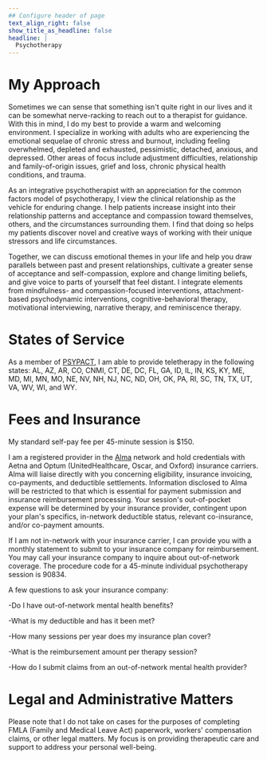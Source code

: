 ```yaml
---
## Configure header of page
text_align_right: false
show_title_as_headline: false
headline: |
  Psychotherapy
---
```


<!-- this is a subheadline -->
# My Approach

Sometimes we can sense that something isn't quite right in our lives and it can be somewhat nerve-racking to reach out to a therapist for guidance. With this in mind, I do my best to provide a warm and welcoming environment. I specialize in working with adults who are experiencing the emotional sequelae of chronic stress and burnout, including feeling overwhelmed, depleted and exhausted, pessimistic, detached, anxious, and depressed. Other areas of focus include adjustment difficulties, relationship and family-of-origin issues, grief and loss, chronic physical health conditions, and trauma.

As an integrative psychotherapist with an appreciation for the common factors model of psychotherapy, I view the clinical relationship as the vehicle for enduring change. I help patients increase insight into their relationship patterns and acceptance and compassion toward themselves, others, and the circumstances surrounding them. I find that doing so helps my patients discover novel and creative ways of working with their unique stressors and life circumstances. 

Together, we can discuss emotional themes in your life and help you draw parallels between past and present relationships, cultivate a greater sense of acceptance and self-compassion, explore and change limiting beliefs, and give voice to parts of yourself that feel distant. I integrate elements from mindfulness- and compassion-focused interventions, attachment-based psychodynamic interventions, cognitive-behavioral therapy, motivational interviewing, narrative therapy, and reminiscence therapy.

# States of Service

As a member of  [PSYPACT](https://psypact.org/), I am able to provide teletherapy in the following states: AL, AZ, AR, CO, CNMI, CT, DE, DC, FL, GA, ID, IL, IN, KS, KY, ME, MD, MI, MN, MO, NE, NV, NH, NJ, NC, ND, OH, OK, PA, RI, SC, TN, TX, UT, VA, WV, WI, and WY.

# Fees and Insurance

My standard self-pay fee per 45-minute session is $150.

I am a registered provider in the [Alma](https://helloalma.com) network and hold credentials with Aetna and Optum (UnitedHealthcare, Oscar, and Oxford) insurance carriers. Alma will liaise directly with you concerning eligibility, insurance invoicing, co-payments, and deductible settlements. Information disclosed to Alma will be restricted to that which is essential for payment submission and insurance reimbursement processing. Your session's out-of-pocket expense will be determined by your insurance provider, contingent upon your plan's specifics, in-network deductible status, relevant co-insurance, and/or co-payment amounts.

If I am not in-network with your insurance carrier, I can provide you with a monthly statement to submit to your insurance company for reimbursement. You may call your insurance company to inquire about out-of-network coverage. The procedure code for a 45-minute individual psychotherapy session is 90834.

A few questions to ask your insurance company:

-Do I have out-of-network mental health benefits?

-What is my deductible and has it been met?

-How many sessions per year does my insurance plan cover?

-What is the reimbursement amount per therapy session?

-How do I submit claims from an out-of-network mental health provider?

# Legal and Administrative Matters
Please note that I do not take on cases for the purposes of completing FMLA (Family and Medical Leave Act) paperwork, workers' compensation claims, or other legal matters. My focus is on providing therapeutic care and support to address your personal well-being. 
























